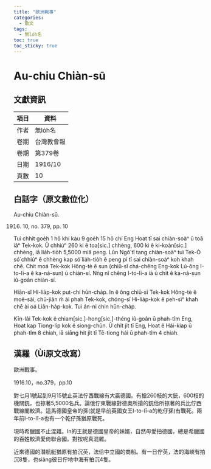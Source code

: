 ```yaml
---
title: "歐洲戰事"
categories:
  - 散文
tags:
  - 無lo̍h名
toc: true
toc_sticky: true
---
```


# Au-chiu Chiàn-sū

## 文獻資訊

| 項目 | 資料 |
|---|---|
| 作者 | 無lo̍h名 |
| 卷期 | 台灣教會報 |
| 卷期 | 第379卷 |
| 日期 | 1916/10 |
| 頁數 | 10 |

## 白話字（原文數位化）

Au-chiu Chiàn-sū.

1916. 10, no. 379, pp. 10

Tuì chhit goe̍h 1 hō khí kàu 9 goe̍h 15 hō chí Eng Hoat tī sai chiàn-soàⁿ ū toā iâⁿ Tek-kok. Ū chhiúⁿ 260 ki ê toa[sic.] chhèng, 600 ki ê ki-koàn[sic.] chhèng, iā lia̍h-tio̍h 5,5000 miâ peng. Lūn Ngô͘ tī tang chiàn-soàⁿ tuì Tek-Ò só͘ chhiúⁿ ê chhèng kap só͘ lia̍h-tio̍h ê peng pí tī sai chiàn-soàⁿ koh khah chē. Chit moá Tek-kok Hông-tè ê sun (chiū-sī chá-chêng Eng-kok Lú-ông I-to-lī-a ê ka-ná-sun) ū chiàn-sí. Nn̄g nî chêng I-to-lī-a iā ū chi̍t ê ka-ná-sun iû-goân chiàn-sí.

Hiān-sî Hi-lia̍p-kok put-chí hūn-cha̍p. In ê ông chiū-sī Tek-kok Hông-tè ê moē-sài, chū-jiân m̄ ài phah Tek-kok, chóng-sī Hi-lia̍p-kok ê peh-sìⁿ khah chē ài oá Liân-ha̍p-kok. Tuì án-ni chin hūn-cha̍p.

Kīn-lâi Tek-kok ê chiam[sic.]-hong[sic.]-théng iû-goân ū phah-tîm Eng, Hoat kap Tiong-li̍p kok ê siong-chûn. Ū chi̍t ji̍t tī Eng, Hoat ê Hái-kiap ū phah-tîm 8 chiah, iā siāng hit ji̍t tī Tē-tiong hái ū phah-tîm 4 chiah.

## 漢羅（Ùi原文改寫）

歐洲戰事。

1916.10，no.379，pp.10

對七月1號起到9月15號止英法佇西戰線有大贏德國。有搶260枝的大銃，600枝的機關銃，也掠著5,5000名兵。論俄佇東戰線對德奧所搶的銃佮所掠著的兵比佇西戰線閣較濟。這馬德國皇帝的孫(就是早前英國女王I-to-lī-a的乾仔孫)有戰死。兩年前I-to-lī-a也有一个乾仔孫猶原戰死。

現時希臘國不止混雜。In的王就是德國皇帝的妹婿，自然毋愛拍德國，總是希臘國的百姓較濟愛倚聯合國。對按呢真混雜。

近來德國的潛航艇猶原有拍沉英，法佮中立國的商船。有一日佇英，法的海峽有拍沉8隻，也siāng彼日佇地中海有拍沉4隻。
